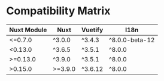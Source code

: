 # Compatibility Matrix

| Nuxt Module | Nuxt    | Vuetify | I18n           |
|-------------|---------|---------|----------------|
| <=0.7.0     | ^3.0.0  | ^3.4.3  | ^8.0.0-beta-12 |
| <0.13.0     | ^3.6.5  | ^3.5.1  | ^8.0.0         |
| >=0.13.0    | ^3.9.0  | ^3.5.1  | ^8.0.0         |
| >0.15.0     | >=3.9.0 | ^3.6.12 | ^8.0.0         |
